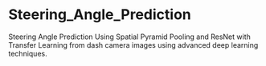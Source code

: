 # Steering_Angle_Prediction
Steering Angle Prediction Using Spatial Pyramid Pooling and ResNet with Transfer Learning from dash camera images using advanced deep learning techniques. 
